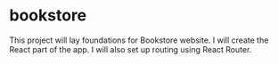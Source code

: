 # bookstore
This project will lay foundations for Bookstore website. I will create the React part of the app. I will also set up routing using React Router.
